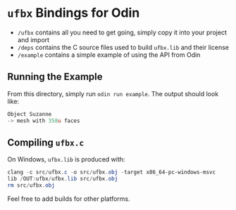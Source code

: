 # `ufbx` Bindings for Odin

- `/ufbx` contains all you need to get going, simply copy it into your project and import 
- `/deps` contains the C source files used to build `ufbx.lib` and their license
- `/example` contains a simple example of using the API from Odin

## Running the Example

From this directory, simply run `odin run example`. The output should look like:

```powershell
Object Suzanne
-> mesh with 358u faces
```

## Compiling `ufbx.c`

On Windows, `ufbx.lib` is produced with:

```powershell
clang -c src/ufbx.c -o src/ufbx.obj -target x86_64-pc-windows-msvc
lib /OUT:ufbx/ufbx.lib src/ufbx.obj
rm src/ufbx.obj
```

Feel free to add builds for other platforms.